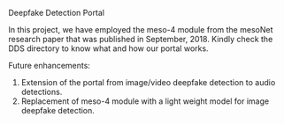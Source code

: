 Deepfake Detection Portal

In this project, we have employed the meso-4 module from the mesoNet research paper that was published in September, 2018.
Kindly check the DDS directory to know what and how our portal works.


Future enhancements:
1. Extension of the portal from image/video deepfake detection to audio detections.
2. Replacement of meso-4 module with a light weight model for image deepfake detection.
